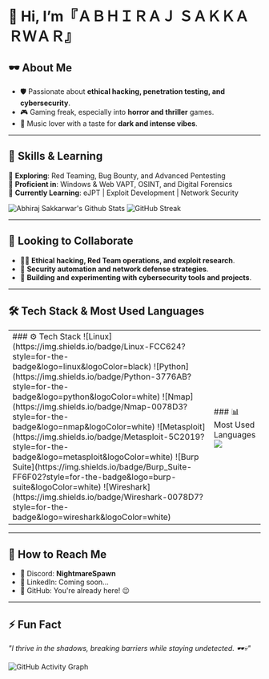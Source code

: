 # 👋 Hi, I’m『ＡＢＨＩＲＡＪ ＳＡＫＫＡＲＷＡＲ』


## 🕶️ About Me  
- 🛡️ Passionate about **ethical hacking, penetration testing, and cybersecurity**.  
- 🎮 Gaming freak, especially into **horror and thriller** games.  
- 🎵 Music lover with a taste for **dark and intense vibes**.  

---

## 🚀 Skills & Learning  

🔹 **Exploring**: Red Teaming, Bug Bounty, and Advanced Pentesting  
🔹 **Proficient in**: Windows & Web VAPT, OSINT, and Digital Forensics  
🔹 **Currently Learning**: eJPT | Exploit Development | Network Security  

![Abhiraj Sakkarwar's Github Stats](https://github-readme-stats.vercel.app/api?username=0xSilentPwn&show_icons=true&theme=radical&count_private=true&bg_color=0d1117&title_color=ff6e96&text_color=ffffff&icon_color=79ff97&border_color=ff6e96)
![GitHub Streak](https://github-readme-streak-stats.herokuapp.com/?user=0xSilentPwn&theme=radical&background=0d1117&border=ff6e96) 


---

## 🤝 Looking to Collaborate  
- 🏴‍☠️ **Ethical hacking, Red Team operations, and exploit research**.  
- 🔬 **Security automation and network defense strategies**.  
- 👾 **Building and experimenting with cybersecurity tools and projects**.  

---

## 🛠️ Tech Stack & Most Used Languages

<table>
  <tr>
    <td>
      ### ⚙️ Tech Stack  
      ![Linux](https://img.shields.io/badge/Linux-FCC624?style=for-the-badge&logo=linux&logoColor=black)  
      ![Python](https://img.shields.io/badge/Python-3776AB?style=for-the-badge&logo=python&logoColor=white)  
      ![Nmap](https://img.shields.io/badge/Nmap-0078D3?style=for-the-badge&logo=nmap&logoColor=white)  
      ![Metasploit](https://img.shields.io/badge/Metasploit-5C2019?style=for-the-badge&logo=metasploit&logoColor=white)  
      ![Burp Suite](https://img.shields.io/badge/Burp_Suite-FF6F02?style=for-the-badge&logo=burp-suite&logoColor=white)  
      ![Wireshark](https://img.shields.io/badge/Wireshark-0078D7?style=for-the-badge&logo=wireshark&logoColor=white)  
    </td>
    <td>
      ### 📊 Most Used Languages  
      <img src="https://github-readme-stats.vercel.app/api/top-langs/?username=0xSilentPwn&layout=compact&theme=radical&bg_color=0d1117&title_color=ff6e96&text_color=ffffff&icon_color=79ff97&border_color=ff6e96">
    </td>
  </tr>
</table>


---

## 📡 How to Reach Me  
- 💬 Discord: **NightmareSpawn**  
- 🔗 LinkedIn: Coming soon...  
- 📜 GitHub: You're already here! 😉  

---

## ⚡ Fun Fact  
_"I thrive in the shadows, breaking barriers while staying undetected. 🕶️💀"_

![GitHub Activity Graph](https://github-readme-activity-graph.vercel.app/graph?username=0xSilentPwn&theme=dracula)  
